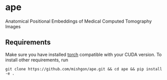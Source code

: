 # ape
Anatomical Positional Embeddings of Medical Computed Tomography Images

## Requirements

Make sure you have installed [torch](https://pytorch.org/) compatible with your CUDA version. To install other requirements, run

```setup
git clone https://github.com/mishgon/ape.git && cd ape && pip install -e .
```